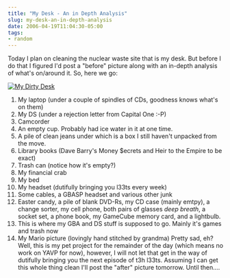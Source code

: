 ```yaml
---
title: "My Desk - An in Depth Analysis"
slug: my-desk-an-in-depth-analysis
date: 2006-04-19T11:04:30-05:00
tags:
- random
---
```

Today I plan on cleaning the nuclear waste site that is my desk. But before I do that I figured I'd post a "before" picture along with an in-depth analysis of what's on/around it. So, here we go:

[![](http://www.dxprog.com/thumb.php?file=pics/my_desk_dirty.jpg&size=320" "My Dirty Desk")](http://www.dxprog.com/pics/my_desk_dirty.jpg)

1) My laptop (under a couple of spindles of CDs, goodness knows what's on them)
2) My DS (under a rejection letter from Capital One :-P)
3) Camcorder
4) An empty cup. Probably had ice water in it at one time.
5) A pile of clean jeans under which is a box I still haven't unpacked from the move.
6) Library books (Dave Barry's Money $ecrets and Heir to the Empire to be exact)
7) Trash can (notice how it's empty?)
8) My financial crab
9) My bed
10) My headset (dutifully bringing you l33ts every week)
11) Some cables, a GBASP headset and various other junk
12) Easter candy, a pile of blank DVD-Rs, my CD case (mainly emtpy), a change sorter, my cell phone, both pairs of glasses *deep breath*, a socket set, a phone book, my GameCube memory card, and a lightbulb.
13) This is where my GBA and DS stuff is supposed to go. Mainly it's games and trash now
14) My Mario picture (lovingly hand stitched by grandma)
Pretty sad, eh? Well, this is my pet project for the remainder of the day (which means no work on YAVP for now), however, I will not let that get in the way of dutifully bringing you the next episode of t3h l33ts. Assuming I can get this whole thing clean I'll post the "after" picture tomorrow. Until then....
